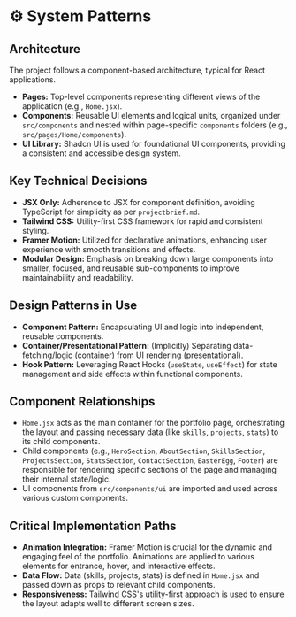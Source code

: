 # ⚙️ System Patterns

## Architecture
The project follows a component-based architecture, typical for React applications.
- **Pages:** Top-level components representing different views of the application (e.g., `Home.jsx`).
- **Components:** Reusable UI elements and logical units, organized under `src/components` and nested within page-specific `components` folders (e.g., `src/pages/Home/components`).
- **UI Library:** Shadcn UI is used for foundational UI components, providing a consistent and accessible design system.

## Key Technical Decisions
- **JSX Only:** Adherence to JSX for component definition, avoiding TypeScript for simplicity as per `projectbrief.md`.
- **Tailwind CSS:** Utility-first CSS framework for rapid and consistent styling.
- **Framer Motion:** Utilized for declarative animations, enhancing user experience with smooth transitions and effects.
- **Modular Design:** Emphasis on breaking down large components into smaller, focused, and reusable sub-components to improve maintainability and readability.

## Design Patterns in Use
- **Component Pattern:** Encapsulating UI and logic into independent, reusable components.
- **Container/Presentational Pattern:** (Implicitly) Separating data-fetching/logic (container) from UI rendering (presentational).
- **Hook Pattern:** Leveraging React Hooks (`useState`, `useEffect`) for state management and side effects within functional components.

## Component Relationships
- `Home.jsx` acts as the main container for the portfolio page, orchestrating the layout and passing necessary data (like `skills`, `projects`, `stats`) to its child components.
- Child components (e.g., `HeroSection`, `AboutSection`, `SkillsSection`, `ProjectsSection`, `StatsSection`, `ContactSection`, `EasterEgg`, `Footer`) are responsible for rendering specific sections of the page and managing their internal state/logic.
- UI components from `src/components/ui` are imported and used across various custom components.

## Critical Implementation Paths
- **Animation Integration:** Framer Motion is crucial for the dynamic and engaging feel of the portfolio. Animations are applied to various elements for entrance, hover, and interactive effects.
- **Data Flow:** Data (skills, projects, stats) is defined in `Home.jsx` and passed down as props to relevant child components.
- **Responsiveness:** Tailwind CSS's utility-first approach is used to ensure the layout adapts well to different screen sizes.
